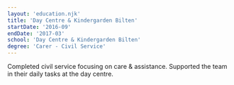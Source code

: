 ```yaml
---
layout: 'education.njk'
title: 'Day Centre & Kindergarden Bilten'
startDate: '2016-09'
endDate: '2017-03'
school: 'Day Centre & Kindergarden Bilten'
degree: 'Carer - Civil Service'
---
```

Completed civil service focusing on care & assistance. Supported the team in their daily tasks at the day centre.
